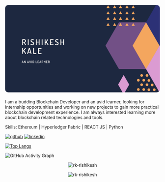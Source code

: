 <img style="border-radius: 10px;" src="https://github.com/rk-rishikesh/rk-rishikesh/blob/main/Cover.png"/>

####  
I am a budding Blockchain Developer and an avid learner, looking for internship opportunities and working on new projects to gain more practical blockchain development experience. I am always interested learning more about blockchain related technologies and tools.

Skills: Ethereum | Hyperledger Fabric | REACT JS | Python

[<img src='https://cdn.jsdelivr.net/npm/simple-icons@3.0.1/icons/github.svg' alt='github' height='40'>](https://github.com/rk-rishikesh)  [<img src='https://cdn.jsdelivr.net/npm/simple-icons@3.0.1/icons/linkedin.svg' alt='linkedin' height='40'>](https://www.linkedin.com/in/rishikeshkale/)  

[![Top Langs](https://github-readme-stats.vercel.app/api/top-langs/?username=rk-rishikesh)](https://github.com/anuraghazra/github-readme-stats)

![GitHub Activity Graph](https://activity-graph.herokuapp.com/graph?username=rk-rishikesh)  


<p align="center"> <img src="https://github-readme-streak-stats.herokuapp.com/?user=rk-rishikesh" alt="rk-rishikesh" /> </p>
<p align="center"> <img src="https://gpvc.arturio.dev/rk-rishikesh" alt="rk-rishikesh" /> </p>
